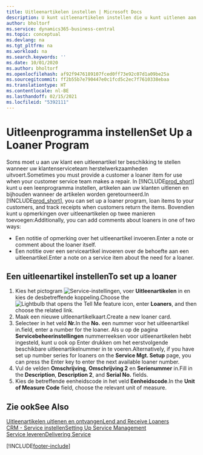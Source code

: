 ```yaml
---
title: Uitleenartikelen instellen | Microsoft Docs
description: U kunt uitleenartikelen instellen die u kunt uitlenen aan klanten ter vervanging van serviceartikelen waarvoor service wordt uitgevoerd.
author: bholtorf
ms.service: dynamics365-business-central
ms.topic: conceptual
ms.devlang: na
ms.tgt_pltfrm: na
ms.workload: na
ms.search.keywords: ''
ms.date: 10/01/2020
ms.author: bholtorf
ms.openlocfilehash: af92f9476189107fced0ff73e92c07d1a09be25a
ms.sourcegitcommit: ff2b55b7e790447e0c1fcd5c2ec7f7610338ebaa
ms.translationtype: HT
ms.contentlocale: nl-BE
ms.lasthandoff: 02/15/2021
ms.locfileid: "5392111"
---
```

# <a name="set-up-a-loaner-program"></a><span data-ttu-id="36541-103">Uitleenprogramma instellen</span><span class="sxs-lookup"><span data-stu-id="36541-103">Set Up a Loaner Program</span></span>
<span data-ttu-id="36541-104">Soms moet u aan uw klant een uitleenartikel ter beschikking te stellen wanneer uw klantenserviceteam herstelwerkzaamheden uitvoert.</span><span class="sxs-lookup"><span data-stu-id="36541-104">Sometimes you must provide a customer a loaner item for use when your customer service team makes a repair.</span></span> <span data-ttu-id="36541-105">In [!INCLUDE[prod_short](includes/prod_short.md)] kunt u een leenprogramma instellen, artikelen aan uw klanten uitlenen en bijhouden wanneer de artikelen worden geretourneerd.</span><span class="sxs-lookup"><span data-stu-id="36541-105">In [!INCLUDE[prod_short](includes/prod_short.md)], you can set up a loaner program, loan items to your customers, and track receipts when customers return the items.</span></span> <span data-ttu-id="36541-106">Bovendien kunt u opmerkingen over uitleenartikelen op twee manieren toevoegen:</span><span class="sxs-lookup"><span data-stu-id="36541-106">Additionally, you can add comments about loaners in one of two ways:</span></span>  
  
* <span data-ttu-id="36541-107">Een notitie of opmerking over het uitleenartikel invoeren.</span><span class="sxs-lookup"><span data-stu-id="36541-107">Enter a note or comment about the loaner itself.</span></span>  
* <span data-ttu-id="36541-108">Een notitie over een serviceartikel invoeren over de behoefte aan een uitleenartikel.</span><span class="sxs-lookup"><span data-stu-id="36541-108">Enter a note on a service item about the need for a loaner.</span></span>  

## <a name="to-set-up-a-loaner"></a><span data-ttu-id="36541-109">Een uitleenartikel instellen</span><span class="sxs-lookup"><span data-stu-id="36541-109">To set up a loaner</span></span>  
1. <span data-ttu-id="36541-110">Kies het pictogram ![Service-instellingen](media/ui-search/search_small.png "Vertel me wat u wilt doen"), voer **Uitleenartikelen** in en kies de desbetreffende koppeling.</span><span class="sxs-lookup"><span data-stu-id="36541-110">Choose the ![Lightbulb that opens the Tell Me feature](media/ui-search/search_small.png "Tell me what you want to do") icon, enter **Loaners**, and then choose the related link.</span></span>  
2. <span data-ttu-id="36541-111">Maak een nieuwe uitleenartikelkaart.</span><span class="sxs-lookup"><span data-stu-id="36541-111">Create a new loaner card.</span></span> 
3. <span data-ttu-id="36541-112">Selecteer in het veld **Nr.**</span><span class="sxs-lookup"><span data-stu-id="36541-112">In the **No.**</span></span> <span data-ttu-id="36541-113">een nummer voor het uitleenartikel in.</span><span class="sxs-lookup"><span data-stu-id="36541-113">field, enter a number for the loaner.</span></span> <span data-ttu-id="36541-114">Als u op de pagina **Servicebeheerinstellingen** nummerreeksen voor uitleenartikelen hebt ingesteld, kunt u ook op Enter drukken om het eerstvolgende beschikbare uitleenartikelnummer in te voeren.</span><span class="sxs-lookup"><span data-stu-id="36541-114">Alternatively, if you have set up number series for loaners on the **Service Mgt. Setup** page, you can press the Enter key to enter the next available loaner number.</span></span>  
4. <span data-ttu-id="36541-115">Vul de velden **Omschrijving**, **Omschrijving 2** en **Serienummer** in.</span><span class="sxs-lookup"><span data-stu-id="36541-115">Fill in the **Description**, **Description 2**, and **Serial No.** fields.</span></span>  
5. <span data-ttu-id="36541-116">Kies de betreffende eenheidscode in het veld **Eenheidscode**.</span><span class="sxs-lookup"><span data-stu-id="36541-116">In the **Unit of Measure Code** field, choose the relevant unit of measure.</span></span>  
  
## <a name="see-also"></a><span data-ttu-id="36541-117">Zie ook</span><span class="sxs-lookup"><span data-stu-id="36541-117">See Also</span></span>
[<span data-ttu-id="36541-118">Uitleenartikelen uitlenen en ontvangen</span><span class="sxs-lookup"><span data-stu-id="36541-118">Lend and Receive Loaners</span></span>](service-how-to-lend-receive-loaners.md)  
[<span data-ttu-id="36541-119">CRM - Service instellen</span><span class="sxs-lookup"><span data-stu-id="36541-119">Setting Up Service Management</span></span>](service-setup-service.md)  
[<span data-ttu-id="36541-120">Service leveren</span><span class="sxs-lookup"><span data-stu-id="36541-120">Delivering Service</span></span>](service-deliver-service.md)  



[!INCLUDE[footer-include](includes/footer-banner.md)]